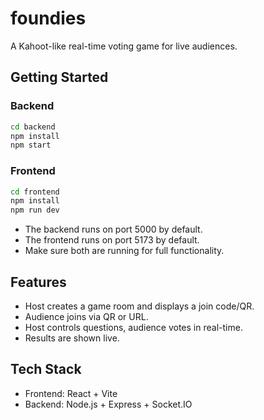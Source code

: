 # foundies

A Kahoot-like real-time voting game for live audiences.

## Getting Started

### Backend

```bash
cd backend
npm install
npm start
```

### Frontend

```bash
cd frontend
npm install
npm run dev
```

- The backend runs on port 5000 by default.
- The frontend runs on port 5173 by default.
- Make sure both are running for full functionality.

## Features

- Host creates a game room and displays a join code/QR.
- Audience joins via QR or URL.
- Host controls questions, audience votes in real-time.
- Results are shown live.

## Tech Stack

- Frontend: React + Vite
- Backend: Node.js + Express + Socket.IO 